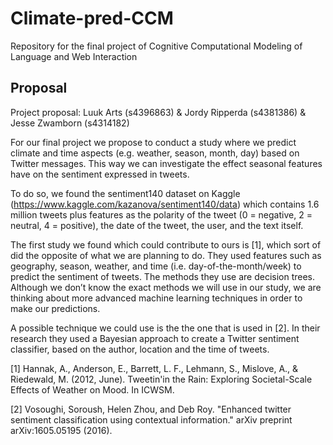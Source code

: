 # Climate-pred-CCM
Repository for the final project of Cognitive Computational Modeling of Language and Web Interaction

## Proposal

Project proposal: Luuk Arts (s4396863) & Jordy Ripperda (s4381386) & Jesse Zwamborn (s4314182)

For our final project we propose to conduct a study where we predict climate and time aspects (e.g. weather, season, month, day) based on Twitter messages. This way we can investigate the effect seasonal features have on the sentiment expressed in tweets.

To do so, we found the sentiment140 dataset on Kaggle (https://www.kaggle.com/kazanova/sentiment140/data)  which contains 1.6 million tweets plus features as the polarity of the tweet (0 = negative, 2 = neutral, 4 = positive), the date of the tweet, the user, and the text itself.
 

The first study we found which could contribute to ours is [1], which sort of did the opposite of what we are planning to do. They used features such as geography, season, weather, and time (i.e. day-of-the-month/week) to predict the sentiment of tweets. The methods they use are decision trees. Although we don’t know the exact methods we will use in our study, we are thinking about more advanced machine learning techniques in order to make our predictions.

 

A possible technique we could use is the the one that is used in [2]. In their research they used a Bayesian approach to create a Twitter sentiment classifier, based on the author, location and the time of tweets.

 

[1] Hannak, A., Anderson, E., Barrett, L. F., Lehmann, S., Mislove, A., & Riedewald, M. (2012, June). Tweetin'in the Rain: Exploring Societal-Scale Effects of Weather on Mood. In ICWSM.

 

[2] Vosoughi, Soroush, Helen Zhou, and Deb Roy. "Enhanced twitter sentiment classification using contextual information." arXiv preprint arXiv:1605.05195 (2016).
